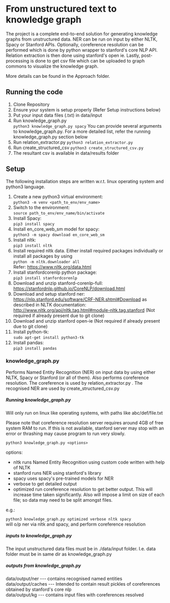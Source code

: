 # From unstructured text to knowledge graph

The project is a complete end-to-end solution for generating knowledge graphs from unstructured data. NER can be run on input by either NLTK, Spacy or Stanford APIs. Optionally, coreference resolution can be performed which is done by python wrapper to stanford's core NLP API. Relation extraction is then done using stanford's open ie. Lastly, post-processing is done to get csv file which can be uploaded to graph commons to visualize the knowledge graph.

More details can be found in the Approach folder.

## Running the code

1. Clone Repository
2. Ensure your system is setup properly (Refer Setup instructions below)
3. Put your input data files (.txt) in data/input
4. Run knowledge_graph.py       
    `python3 knowledge_graph.py spacy`
    You can provide several arguments to knowledge_graph.py. For a more detailed list, refer the running knowledge_graph.py section below
5. Run relation_extractor.py
    `python3 relation_extractor.py`
6. Run create_structured_csv
    `python3 create_structured_csv.py`
7. The resultant csv is available in data/results folder

## Setup

The following installation steps are written w.r.t. linux operating system and python3 language.

1. Create a new python3 virtual environment:  
    `python3 -m venv <path_to_env/env_name>`
2. Switch to the environment:  
    `source path_to_env/env_name/bin/activate`
3. Install Spacy:  
    `pip3 install spacy`
4. Install en_core_web_sm model for spacy:  
    `python3 -m spacy download en_core_web_sm`
5. Install nltk:  
    `pip3 install nltk`
6. Install required nltk data. Either install required packages individually or install all packages by using  
    `python -m nltk.downloader all`  
    Refer: https://www.nltk.org/data.html
7. Install stanfordcorenlp python package:  
    `pip3 install stanfordcorenlp`
8. Download and unzip stanford-corenlp-full:   
   https://stanfordnlp.github.io/CoreNLP/download.html
9.  Download and setup stanford ner: https://nlp.stanford.edu/software/CRF-NER.shtml#Download as described in NLTK documentation: http://www.nltk.org/api/nltk.tag.html#module-nltk.tag.stanford  (Not required if already present due to git clone)
10. Download and unzip stanford open-ie (Not required if already present due to git clone)
11. Install python-tk:  
    `sudo apt-get install python3-tk`
12. Install pandas:  
    `pip3 install pandas`
### knowledge_graph.py

Performs Named Entity Recognition (NER) on input data by using either NLTK, Spacy or Stanford (or all of them). Also performs coreference resolution. The coreference is used by relation_extractor.py . The recognised NER are used by create_structured_csv.py

##### Running knowledge_graph.py

Will only run on linux like operating systems, with paths like abc/def/file.txt

Please note that coreference resolution server requires around 4GB of free system RAM to run. If this is not available, stanford server may stop with an error or thrashing may cause program to run very slowly.

`python3 knowledge_graph.py <options>` 

options:
 
- nltk           runs Named Entity Recognition using custom code written with help of NLTK
- stanford       runs NER using stanford's library
- spacy          uses spacy's pre-trained models for NER
- verbose        to get detailed output
- optimized      run coreference resolution to get better output. This will increase time taken significantly. 
                 Also will impose a limit on size of each file; so data may need to be split amongst files.

e.g.:

`python3 knowledge_graph.py optimized verbose nltk spacy`  
will o/p ner via nltk and spacy, and perform coreference resolution


##### inputs to knowledge_graph.py

The input unstructured data files must be in ./data/input folder. I.e. data folder must be in same dir as knowledge_graph.py

##### outputs from knowledge_graph.py

data/output/ner     ---  contains recognised named entities  
data/output/caches  --- Intended to contain result pickles of coreferences obtained   by stanford's core nlp  
data/output/kg      --- contains input files with coreferences resolved 